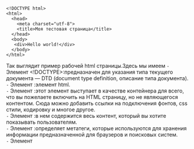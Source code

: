 
```
<!DOCTYPE html>
<html>
  <head>
    <meta charset="utf-8">
    <title>Моя тестовая страница</title>
  </head>
  <body>
   <div>Hello world!</div>
  </body>
</html>
```

Так выглядит пример рабочей html страницы.Здесь мы имеем
`-` Элемент <!DOCTYPE>:предназначен для указания типа текущего документа — DTD (document type definition, описание типа документа). \
`-` Элемент <html>:элемент html. \
`-` Элемент <head>:этот элемент выступает в качестве контейнера для всего, что вы пожелаете включить на HTML страницу, но не являющегося контентом. Сюда можно добавить ссылки на подключения фонтов, css стили, кодировку и многое другое. \
`-` Элемент <body>:в нем содержится весь контент, который вы хотите показывать пользователям. \
`-` Элемент <meta>:определяет метатеги, которые используются для хранения информации предназначенной для браузеров и поисковых систем. \
`-` Элемент <title>:этот элемент устанавливает заголовок для вашей страницы, который является названием, появляющимся на вкладке браузера загружаемой страницы. \
